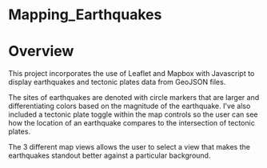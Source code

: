 # Mapping_Earthquakes

# Overview

This project incorporates the use of Leaflet and Mapbox with Javascript to display earthquakes and tectonic plates data from GeoJSON files.

The sites of earthquakes are denoted with circle markers that are larger and differentiating colors based on the magnitude of the earthquake.  I've also included a tectonic plate toggle within the map controls so the user can see how the  location of an earthquake compares to the intersection of tectonic plates.

The 3 different map views allows the user to select a view that makes the earthquakes standout better against a particular background.